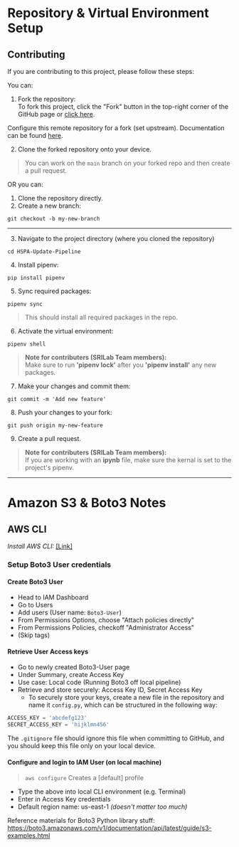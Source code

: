 # Repository & Virtual Environment Setup

## Contributing
If you are contributing to this project, please follow these steps:

You can:
1. Fork the repository: <br />
To fork this project, click the "Fork" button in the top-right corner of the GitHub page or [click here](https://github.com/cjunwon/SRILab-Parked-Cars-Road-Classification).

Configure this remote repository for a fork (set upstream). Documentation can be found [here](https://docs.github.com/en/pull-requests/collaborating-with-pull-requests/working-with-forks/configuring-a-remote-repository-for-a-fork).

2. Clone the forked repository onto your device.

> You can work on the ```main``` branch on your forked repo and then create a pull request.

OR you can:

1. Clone the repository directly.
2. Create a new branch:
```
git checkout -b my-new-branch
```
---

3. Navigate to the project directory (where you cloned the repository)

```
cd HSPA-Update-Pipeline
```

4. Install pipenv:

```
pip install pipenv
```

5. Sync required packages:
```
pipenv sync
```
> This should install all required packages in the repo.

6. Activate the virtual environment:
```
pipenv shell
```

> **Note for contributers (SRILab Team members):** <br />
Make sure to run **'pipenv lock'** after you **'pipenv install'** any new packages.

7. Make your changes and commit them:
```
git commit -m 'Add new feature'
```
8. Push your changes to your fork:
```
git push origin my-new-feature
```
9. Create a pull request.

> **Note for contributers (SRILab Team members):** <br />
If you are working with an **ipynb** file, make sure the kernal is set to the project's pipenv.


---

# Amazon S3 & Boto3 Notes
## AWS CLI

*Install AWS CLI:* [[Link]](https://docs.aws.amazon.com/cli/latest/userguide/getting-started-install.html)

### Setup Boto3 User credentials

#### Create Boto3 User
- Head to IAM Dashboard
- Go to Users
- Add users (User name: ```Boto3-User```)
- From Permissions Options, choose "Attach policies directly"
- From Permissions Policies, checkoff "Administrator Access"
- (Skip tags)

#### Retrieve User Access keys
- Go to newly created Boto3-User page
- Under Summary, create Access Key
- Use case: Local code (Running Boto3 off local pipeline)
- Retrieve and store securely: Access Key ID, Secret Access Key
  - To securely store your keys, create a new file in the repository and name it ```config.py```, which can be structured in the following way:
```python
ACCESS_KEY = 'abcdefg123'
SECRET_ACCESS_KEY = 'hijklmn456'
```
  The ```.gitignore``` file should ignore this file when committing to GitHub, and you should keep this file only on your local device.

#### Configure and login to IAM User (on local machine)
>```aws configure```         Creates a [default] profile
- Type the above into local CLI environment (e.g. Terminal)
- Enter in Access Key credentials
- Default region name: us-east-1    *(doesn't matter too much)*

Reference materials for Boto3 Python library stuff:
https://boto3.amazonaws.com/v1/documentation/api/latest/guide/s3-examples.html
